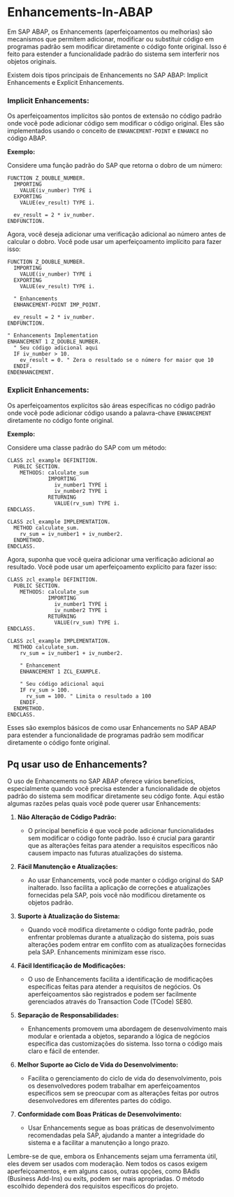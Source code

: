 # Enhancements-In-ABAP

Em SAP ABAP, os Enhancements (aperfeiçoamentos ou melhorias) são mecanismos que permitem adicionar, modificar ou substituir código em programas padrão sem modificar diretamente o código fonte original. Isso é feito para estender a funcionalidade padrão do sistema sem interferir nos objetos originais.

Existem dois tipos principais de Enhancements no SAP ABAP: Implicit Enhancements e Explicit Enhancements.

### Implicit Enhancements:

Os aperfeiçoamentos implícitos são pontos de extensão no código padrão onde você pode adicionar código sem modificar o código original. Eles são implementados usando o conceito de `ENHANCEMENT-POINT` e `ENHANCE` no código ABAP.

**Exemplo:**

Considere uma função padrão do SAP que retorna o dobro de um número:

```abap
FUNCTION Z_DOUBLE_NUMBER.
  IMPORTING
    VALUE(iv_number) TYPE i
  EXPORTING
    VALUE(ev_result) TYPE i.

  ev_result = 2 * iv_number.
ENDFUNCTION.
```

Agora, você deseja adicionar uma verificação adicional ao número antes de calcular o dobro. Você pode usar um aperfeiçoamento implícito para fazer isso:

```abap
FUNCTION Z_DOUBLE_NUMBER.
  IMPORTING
    VALUE(iv_number) TYPE i
  EXPORTING
    VALUE(ev_result) TYPE i.

  " Enhancements
  ENHANCEMENT-POINT IMP_POINT.

  ev_result = 2 * iv_number.
ENDFUNCTION.

" Enhancements Implementation
ENHANCEMENT 1 Z_DOUBLE_NUMBER.
  " Seu código adicional aqui
  IF iv_number > 10.
    ev_result = 0. " Zera o resultado se o número for maior que 10
  ENDIF.
ENDENHANCEMENT.
```

### Explicit Enhancements:

Os aperfeiçoamentos explícitos são áreas específicas no código padrão onde você pode adicionar código usando a palavra-chave `ENHANCEMENT` diretamente no código fonte original.

**Exemplo:**

Considere uma classe padrão do SAP com um método:

```abap
CLASS zcl_example DEFINITION.
  PUBLIC SECTION.
    METHODS: calculate_sum
             IMPORTING
               iv_number1 TYPE i
               iv_number2 TYPE i
             RETURNING
               VALUE(rv_sum) TYPE i.
ENDCLASS.

CLASS zcl_example IMPLEMENTATION.
  METHOD calculate_sum.
    rv_sum = iv_number1 + iv_number2.
  ENDMETHOD.
ENDCLASS.
```

Agora, suponha que você queira adicionar uma verificação adicional ao resultado. Você pode usar um aperfeiçoamento explícito para fazer isso:

```abap
CLASS zcl_example DEFINITION.
  PUBLIC SECTION.
    METHODS: calculate_sum
             IMPORTING
               iv_number1 TYPE i
               iv_number2 TYPE i
             RETURNING
               VALUE(rv_sum) TYPE i.
ENDCLASS.

CLASS zcl_example IMPLEMENTATION.
  METHOD calculate_sum.
    rv_sum = iv_number1 + iv_number2.

    " Enhancement
    ENHANCEMENT 1 ZCL_EXAMPLE.

    " Seu código adicional aqui
    IF rv_sum > 100.
      rv_sum = 100. " Limita o resultado a 100
    ENDIF.
  ENDMETHOD.
ENDCLASS.
```

Esses são exemplos básicos de como usar Enhancements no SAP ABAP para estender a funcionalidade de programas padrão sem modificar diretamente o código fonte original.

## Pq usar  uso de Enhancements?
O uso de Enhancements no SAP ABAP oferece vários benefícios, especialmente quando você precisa estender a funcionalidade de objetos padrão do sistema sem modificar diretamente seu código fonte. Aqui estão algumas razões pelas quais você pode querer usar Enhancements:

1. **Não Alteração de Código Padrão:**
   - O principal benefício é que você pode adicionar funcionalidades sem modificar o código fonte padrão. Isso é crucial para garantir que as alterações feitas para atender a requisitos específicos não causem impacto nas futuras atualizações do sistema.

2. **Fácil Manutenção e Atualizações:**
   - Ao usar Enhancements, você pode manter o código original do SAP inalterado. Isso facilita a aplicação de correções e atualizações fornecidas pela SAP, pois você não modificou diretamente os objetos padrão.

3. **Suporte à Atualização do Sistema:**
   - Quando você modifica diretamente o código fonte padrão, pode enfrentar problemas durante a atualização do sistema, pois suas alterações podem entrar em conflito com as atualizações fornecidas pela SAP. Enhancements minimizam esse risco.

4. **Fácil Identificação de Modificações:**
   - O uso de Enhancements facilita a identificação de modificações específicas feitas para atender a requisitos de negócios. Os aperfeiçoamentos são registrados e podem ser facilmente gerenciados através do Transaction Code (TCode) SE80.

5. **Separação de Responsabilidades:**
   - Enhancements promovem uma abordagem de desenvolvimento mais modular e orientada a objetos, separando a lógica de negócios específica das customizações do sistema. Isso torna o código mais claro e fácil de entender.

6. **Melhor Suporte ao Ciclo de Vida do Desenvolvimento:**
   - Facilita o gerenciamento do ciclo de vida do desenvolvimento, pois os desenvolvedores podem trabalhar em aperfeiçoamentos específicos sem se preocupar com as alterações feitas por outros desenvolvedores em diferentes partes do código.

7. **Conformidade com Boas Práticas de Desenvolvimento:**
   - Usar Enhancements segue as boas práticas de desenvolvimento recomendadas pela SAP, ajudando a manter a integridade do sistema e a facilitar a manutenção a longo prazo.

Lembre-se de que, embora os Enhancements sejam uma ferramenta útil, eles devem ser usados com moderação. Nem todos os casos exigem aperfeiçoamentos, e em alguns casos, outras opções, como BAdIs (Business Add-Ins) ou exits, podem ser mais apropriadas. O método escolhido dependerá dos requisitos específicos do projeto.
